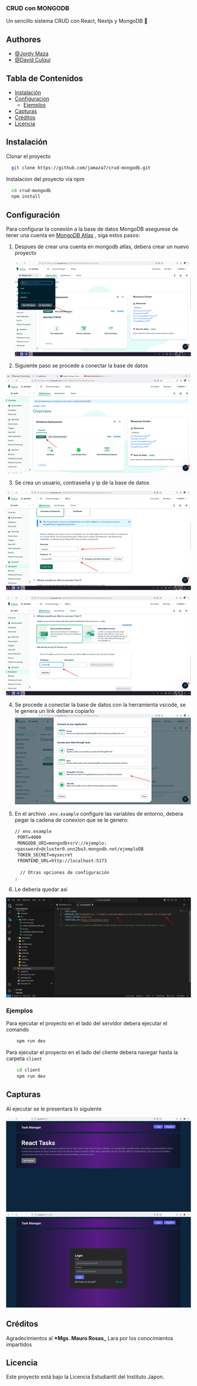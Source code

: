### CRUD con MONGODB

Un sencillo sistema CRUD con React, Nextjs y MongoDB 🚀

## Authores

- [@Jordy Maza](https://github.com/jamaza7)
- [@David Culqui](https://www.github.com/)

## Tabla de Contenidos

- [Instalación](#instalación)
- [Configuracion](#configuración)
  - [Ejemplos](#ejemplos)
- [Capturas](#capturas)
- [Créditos](#créditos)
- [Licencia](#licencia)

## Instalación

Clonar el proyecto

```bash
  git clone https://github.com/jamaza7/crud-mongodb.git

```

Instalacion del proyecto via npm

```bash
  cd crud-mongodb
  npm install

```

## Configuración

Para configurar la conexión a la base de datos MongoDB asegurese de tener una cuenta en
[MongoDB Atlas](https://www.mongodb.com/atlas/database) , siga estos pasos:

1. Despues de crear una cuenta en mongodb atlas, debera crear un nuevo proyecto

   ![Mongodb](src/assets/images/create_database_atlas.png)

2. Siguiente paso se procede a conectar la base de datos

![conectar](src/assets/images/conectar.png)

3. Se crea un usuario, contraseña y ip de la base de datos

![usario_password](src/assets/images/username_password.png)

![usario_ping](src/assets/images/ip.png)

4. Se procede a conectar la base de datos con la herramienta vscode, se le genera un link debera copiarlo ![vscode](src/assets/images/vscode.png)

5. En el archivo `.env.example` configure las variables de entorno, debera pegar la cadena de conexion que se le genero:

   ```env
   // env.example
    PORT=4000
    MONGODB_URI=mongodb+srv://ejemplo:<password>@cluster0.onn2bu3.mongodb.net/ejemploDB
    TOKEN_SECRET=mysecret
    FRONTEND_URL=http://localhost:5173

     // Otras opciones de configuración
   ;
   ```

6. Le deberia quedar asi

![resultado](src/assets/images/configurar_env.png)

### Ejemplos

Para ejecutar el proyecto en el lado del servidor debera ejecutar el comando

```bash
    npm run dev

```

Para ejecutar el proyecto en el lado del cliente debera navegar hasta la carpeta `client`

```bash
    cd client
    npm run dev

```

## Capturas

Al ejecutar se le presentara lo siguiente

![resultado](src/assets/images/capture_proyecto_acabado.png)
![login](src/assets/images/login_proyecto.png)

## Créditos

Agradecimientos al **\*Mgs. Mauro Rosas\_** Lara por los conocimientos impartidos

## Licencia

Este proyecto está bajo la Licencia Estudiantil del Instituto Japon.
